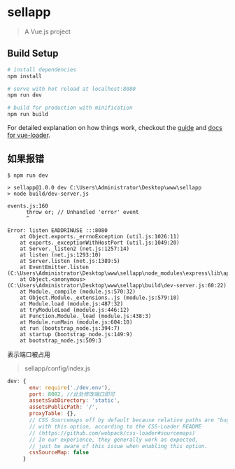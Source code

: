 # sellapp

> A Vue.js project

## Build Setup

``` bash
# install dependencies
npm install

# serve with hot reload at localhost:8080
npm run dev

# build for production with minification
npm run build
```

For detailed explanation on how things work, checkout the [guide](http://vuejs-templates.github.io/webpack/) and [docs for vue-loader](http://vuejs.github.io/vue-loader).

## 如果报错
```
$ npm run dev

> sellapp@1.0.0 dev C:\Users\Administrator\Desktop\www\sellapp
> node build/dev-server.js

events.js:160
      throw er; // Unhandled 'error' event
      ^

Error: listen EADDRINUSE :::8080
    at Object.exports._errnoException (util.js:1026:11)
    at exports._exceptionWithHostPort (util.js:1049:20)
    at Server._listen2 (net.js:1257:14)
    at listen (net.js:1293:10)
    at Server.listen (net.js:1389:5)
    at EventEmitter.listen (C:\Users\Administrator\Desktop\www\sellapp\node_modules\express\lib\application.js:617:24)
    at Object.<anonymous> (C:\Users\Administrator\Desktop\www\sellapp\build\dev-server.js:60:22)
    at Module._compile (module.js:570:32)
    at Object.Module._extensions..js (module.js:579:10)
    at Module.load (module.js:487:32)
    at tryModuleLoad (module.js:446:12)
    at Function.Module._load (module.js:438:3)
    at Module.runMain (module.js:604:10)
    at run (bootstrap_node.js:394:7)
    at startup (bootstrap_node.js:149:9)
    at bootstrap_node.js:509:3

```
表示端口被占用
> sellapp/config/index.js 

```javascript
dev: {
       env: require('./dev.env'),
       port: 8082, //此处修改端口即可
       assetsSubDirectory: 'static',
       assetsPublicPath: '/',
       proxyTable: {},
       // CSS Sourcemaps off by default because relative paths are "buggy"
       // with this option, according to the CSS-Loader README
       // (https://github.com/webpack/css-loader#sourcemaps)
       // In our experience, they generally work as expected,
       // just be aware of this issue when enabling this option.
       cssSourceMap: false
     }
```


